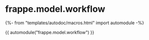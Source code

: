 # frappe.model.workflow

{%- from "templates/autodoc/macros.html" import automodule -%}

{{ automodule("frappe.model.workflow") }}
